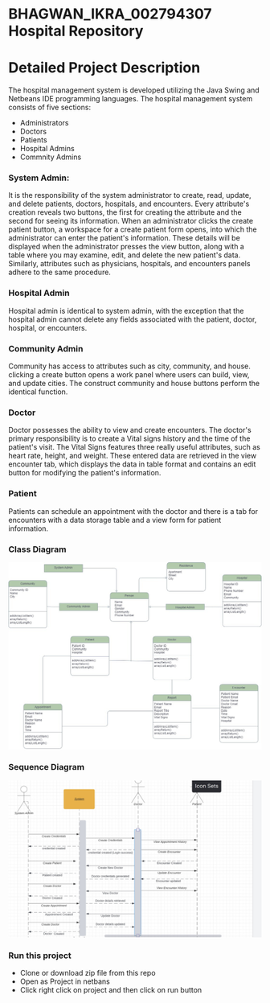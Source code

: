 # BHAGWAN_IKRA_002794307 Hospital Repository


# Detailed Project Description

The hospital management system is developed utilizing the Java Swing and Netbeans IDE 
programming languages. The hospital management system consists of five sections:  

- Administrators
- Doctors
- Patients
- Hospital Admins
- Commnity Admins

### System Admin:
It is the responsibility of the system administrator to create, read, update, and delete patients, 
doctors, hospitals, and encounters.
Every attribute's creation reveals two buttons, the first for creating the attribute and the 
second for seeing its information.
When an administrator clicks the create patient button, a workspace for a create patient form 
opens, into which the administrator can enter the patient's information.
These details will be displayed when the administrator presses the view button, along with a 
table where you may examine, edit, and delete the new patient's data.
Similarly, attributes such as physicians, hospitals, and encounters panels adhere to the same 
procedure.

### Hospital Admin

Hospital admin is identical to system admin, with the exception that the hospital admin cannot
delete any fields associated with the patient, doctor, hospital, or encounters.

### Community Admin

Community has access to attributes such as city, community, and house. clicking a create button opens 
a work panel where users can build, view, and update cities. The construct community and house buttons perform the identical function.

### Doctor
Doctor possesses the ability to view and create encounters. The doctor's primary responsibility 
is to create a Vital signs history and the time of the patient's visit.
The Vital Signs features three really useful attributes, such as heart rate, height, and weight.
These entered data are retrieved in the view encounter tab, which displays the data in table
format and contains an edit button for modifying the patient's information.


### Patient
Patients can schedule an appointment with the doctor and there is a tab for 
encounters with a data storage table and a view form for patient information.


### Class Diagram
![Class Diagram](images/ClassDiagram.jpeg)


### Sequence Diagram
![Sequence Diagram](images/SequenceDiagram.jpeg)

### Run this project

- Clone or download zip file from this repo
- Open as Project in netbans
- Click right click on project and then click on run button